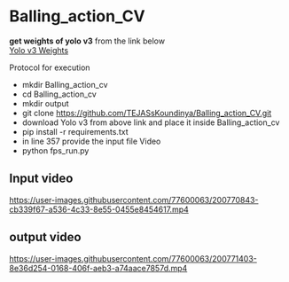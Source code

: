 # Balling_action_CV

**get weights of yolo v3** from the link below </br>
[Yolo v3 Weights](https://drive.google.com/file/d/1RpPGfl2TAvTSt-WZyxxMo5W3VsmzlFH7/view?usp=sharing)

Protocol for execution
- mkdir Balling_action_cv
- cd Balling_action_cv
- mkdir output
- git clone https://github.com/TEJASsKoundinya/Balling_action_CV.git
- download Yolo v3 from above link and place it inside Balling_action_cv
- pip install -r requirements.txt
- in line 357 provide the input file Video
- python fps_run.py

## Input video



https://user-images.githubusercontent.com/77600063/200770843-cb339f67-a536-4c33-8e55-0455e8454617.mp4





## output video



https://user-images.githubusercontent.com/77600063/200771403-8e36d254-0168-406f-aeb3-a74aace7857d.mp4




